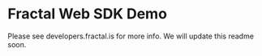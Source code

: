 # Fractal Web SDK Demo

Please see developers.fractal.is for more info. We will update this readme soon.
